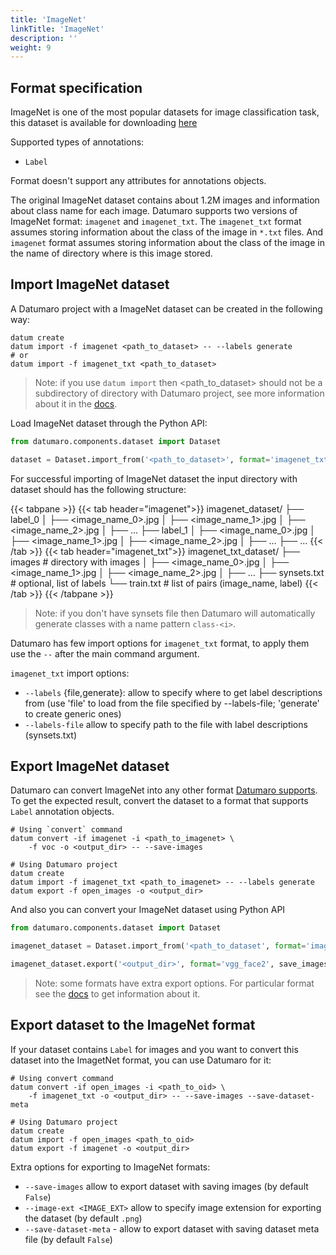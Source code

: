 ```yaml
---
title: 'ImageNet'
linkTitle: 'ImageNet'
description: ''
weight: 9
---
```


## Format specification
ImageNet is one of the most popular datasets for image classification task,
this dataset is available for downloading
[here](https://image-net.org/download.php)

Supported types of annotations:
- `Label`

Format doesn't support any attributes for annotations objects.

The original ImageNet dataset contains about 1.2M images and information
about class name for each image. Datumaro supports two versions of ImageNet
format: `imagenet` and `imagenet_txt`. The `imagenet_txt` format assumes storing
information about the class of the image in `*.txt` files. And `imagenet` format
assumes storing information about the class of the image in the name of
directory where is this image stored.

## Import ImageNet dataset

A Datumaro project with a ImageNet dataset can be created
in the following way:

```
datum create
datum import -f imagenet <path_to_dataset> -- --labels generate
# or
datum import -f imagenet_txt <path_to_dataset>
```

> Note: if you use `datum import` then <path_to_dataset> should not be a
> subdirectory of directory with Datumaro project, see more information about
> it in the [docs](/docs/user-manual/command-reference/sources/#source-add).

Load ImageNet dataset through the Python API:

```python
from datumaro.components.dataset import Dataset

dataset = Dataset.import_from('<path_to_dataset>', format='imagenet_txt')
```

For successful importing of ImageNet dataset the input directory with dataset
should has the following structure:

<!--lint disable fenced-code-flag-->
{{< tabpane >}}
  {{< tab header="imagenet">}}
imagenet_dataset/
├── label_0
│   ├── <image_name_0>.jpg
│   ├── <image_name_1>.jpg
│   ├── <image_name_2>.jpg
│   ├── ...
├── label_1
│    ├── <image_name_0>.jpg
│    ├── <image_name_1>.jpg
│    ├── <image_name_2>.jpg
│    ├── ...
├── ...
  {{< /tab >}}
  {{< tab header="imagenet_txt">}}
imagenet_txt_dataset/
├── images # directory with images
│   ├── <image_name_0>.jpg
│   ├── <image_name_1>.jpg
│   ├── <image_name_2>.jpg
│   ├── ...
├── synsets.txt # optional, list of labels
└── train.txt   # list of pairs (image_name, label)
  {{< /tab >}}
{{< /tabpane >}}

> Note: if you don't have synsets file then Datumaro will automatically generate
> classes with a name pattern `class-<i>`.

Datumaro has few import options for `imagenet_txt` format, to apply them
use the `--` after the main command argument.

`imagenet_txt` import options:
- `--labels` {file,generate}: allow to specify where to get label descriptions
  from (use 'file' to load from the file specified by --labels-file;
  'generate' to create generic ones)
- `--labels-file` allow to specify path to the file with label descriptions
  (synsets.txt)

## Export ImageNet dataset

Datumaro can convert ImageNet into any other format
[Datumaro supports](/docs/user-manual/supported_formats).
To get the expected result, convert the dataset to a format
that supports `Label` annotation objects.

```
# Using `convert` command
datum convert -if imagenet -i <path_to_imagenet> \
    -f voc -o <output_dir> -- --save-images

# Using Datumaro project
datum create
datum import -f imagenet_txt <path_to_imagenet> -- --labels generate
datum export -f open_images -o <output_dir>
```

And also you can convert your ImageNet dataset using Python API

```python
from datumaro.components.dataset import Dataset

imagenet_dataset = Dataset.import_from('<path_to_dataset', format='imagenet')

imagenet_dataset.export('<output_dir>', format='vgg_face2', save_images=True)
```

> Note: some formats have extra export options. For particular format see the
> [docs](/docs/formats/) to get information about it.

## Export dataset to the ImageNet format

If your dataset contains `Label` for images and you want to convert this
dataset into the ImagetNet format, you can use Datumaro for it:

```
# Using convert command
datum convert -if open_images -i <path_to_oid> \
    -f imagenet_txt -o <output_dir> -- --save-images --save-dataset-meta

# Using Datumaro project
datum create
datum import -f open_images <path_to_oid>
datum export -f imagenet -o <output_dir>
```

Extra options for exporting to ImageNet formats:
- `--save-images` allow to export dataset with saving images
  (by default `False`)
- `--image-ext <IMAGE_EXT>` allow to specify image extension
  for exporting the dataset (by default `.png`)
- `--save-dataset-meta` - allow to export dataset with saving dataset meta
  file (by default `False`)
